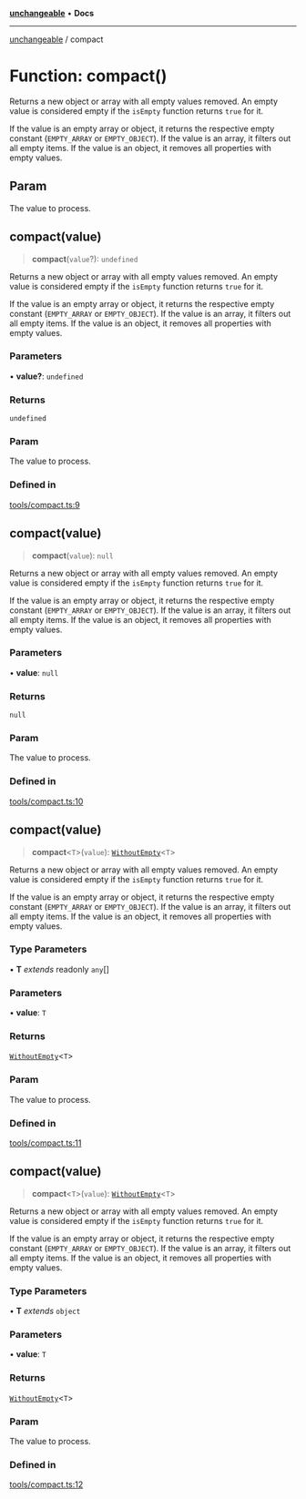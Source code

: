 [**unchangeable**](../README.md) • **Docs**

***

[unchangeable](../README.md) / compact

# Function: compact()

Returns a new object or array with all empty values removed.
An empty value is considered empty if the `isEmpty` function returns `true` for it.

If the value is an empty array or object, it returns the respective empty constant (`EMPTY_ARRAY` or `EMPTY_OBJECT`).
If the value is an array, it filters out all empty items.
If the value is an object, it removes all properties with empty values.

## Param

The value to process.

## compact(value)

> **compact**(`value`?): `undefined`

Returns a new object or array with all empty values removed.
An empty value is considered empty if the `isEmpty` function returns `true` for it.

If the value is an empty array or object, it returns the respective empty constant (`EMPTY_ARRAY` or `EMPTY_OBJECT`).
If the value is an array, it filters out all empty items.
If the value is an object, it removes all properties with empty values.

### Parameters

• **value?**: `undefined`

### Returns

`undefined`

### Param

The value to process.

### Defined in

[tools/compact.ts:9](https://github.com/nevoland/unchangeable/blob/ad66755f095504a94d40a3a96d1734780b3bf9ee/lib/tools/compact.ts#L9)

## compact(value)

> **compact**(`value`): `null`

Returns a new object or array with all empty values removed.
An empty value is considered empty if the `isEmpty` function returns `true` for it.

If the value is an empty array or object, it returns the respective empty constant (`EMPTY_ARRAY` or `EMPTY_OBJECT`).
If the value is an array, it filters out all empty items.
If the value is an object, it removes all properties with empty values.

### Parameters

• **value**: `null`

### Returns

`null`

### Param

The value to process.

### Defined in

[tools/compact.ts:10](https://github.com/nevoland/unchangeable/blob/ad66755f095504a94d40a3a96d1734780b3bf9ee/lib/tools/compact.ts#L10)

## compact(value)

> **compact**\<`T`\>(`value`): [`WithoutEmpty`](../type-aliases/WithoutEmpty.md)\<`T`\>

Returns a new object or array with all empty values removed.
An empty value is considered empty if the `isEmpty` function returns `true` for it.

If the value is an empty array or object, it returns the respective empty constant (`EMPTY_ARRAY` or `EMPTY_OBJECT`).
If the value is an array, it filters out all empty items.
If the value is an object, it removes all properties with empty values.

### Type Parameters

• **T** *extends* readonly `any`[]

### Parameters

• **value**: `T`

### Returns

[`WithoutEmpty`](../type-aliases/WithoutEmpty.md)\<`T`\>

### Param

The value to process.

### Defined in

[tools/compact.ts:11](https://github.com/nevoland/unchangeable/blob/ad66755f095504a94d40a3a96d1734780b3bf9ee/lib/tools/compact.ts#L11)

## compact(value)

> **compact**\<`T`\>(`value`): [`WithoutEmpty`](../type-aliases/WithoutEmpty.md)\<`T`\>

Returns a new object or array with all empty values removed.
An empty value is considered empty if the `isEmpty` function returns `true` for it.

If the value is an empty array or object, it returns the respective empty constant (`EMPTY_ARRAY` or `EMPTY_OBJECT`).
If the value is an array, it filters out all empty items.
If the value is an object, it removes all properties with empty values.

### Type Parameters

• **T** *extends* `object`

### Parameters

• **value**: `T`

### Returns

[`WithoutEmpty`](../type-aliases/WithoutEmpty.md)\<`T`\>

### Param

The value to process.

### Defined in

[tools/compact.ts:12](https://github.com/nevoland/unchangeable/blob/ad66755f095504a94d40a3a96d1734780b3bf9ee/lib/tools/compact.ts#L12)
